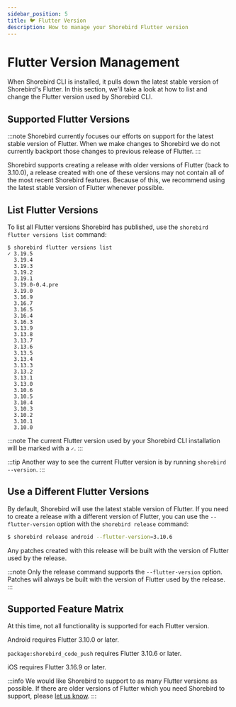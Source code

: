 ```yaml
---
sidebar_position: 5
title: 🐦 Flutter Version
description: How to manage your Shorebird Flutter version
---
```


# Flutter Version Management

When Shorebird CLI is installed, it pulls down the latest stable version of
Shorebird's Flutter. In this section, we'll take a look at how to list and
change the Flutter version used by Shorebird CLI.

## Supported Flutter Versions

:::note
Shorebird currently focuses our efforts on support for the latest stable version
of Flutter. When we make changes to Shorebird we do not currently backport those
changes to previous release of Flutter.
:::

Shorebird supports creating a release with older versions of Flutter (back to
3.10.0), a release created with one of these versions may not contain all of the
most recent Shorebird features. Because of this, we recommend using the latest
stable version of Flutter whenever possible.

## List Flutter Versions

To list all Flutter versions Shorebird has published, use the
`shorebird flutter versions list` command:

```
$ shorebird flutter versions list
✓ 3.19.5
  3.19.4
  3.19.3
  3.19.2
  3.19.1
  3.19.0-0.4.pre
  3.19.0
  3.16.9
  3.16.7
  3.16.5
  3.16.4
  3.16.3
  3.13.9
  3.13.8
  3.13.7
  3.13.6
  3.13.5
  3.13.4
  3.13.3
  3.13.2
  3.13.1
  3.13.0
  3.10.6
  3.10.5
  3.10.4
  3.10.3
  3.10.2
  3.10.1
  3.10.0

```

:::note
The current Flutter version used by your Shorebird CLI installation will be marked with a `✓`.
:::

:::tip
Another way to see the current Flutter version is by running `shorebird --version`.
:::

## Use a Different Flutter Versions

By default, Shorebird will use the latest stable version of Flutter. If you need
to create a release with a different version of Flutter, you can use the
`--flutter-version` option with the `shorebird release` command:

```bash
$ shorebird release android --flutter-version=3.10.6
```

Any patches created with this release will be built with the version of Flutter
used by the release.

:::note
Only the release command supports the `--flutter-version` option. Patches will
always be built with the version of Flutter used by the release.
:::

## Supported Feature Matrix

At this time, not all functionality is supported for each Flutter version.

Android requires Flutter 3.10.0 or later.

`package:shorebird_code_push` requires Flutter 3.10.6 or later.

iOS requires Flutter 3.16.9 or later.

:::info
We would like Shorebird to support to as many Flutter versions as possible. If
there are older versions of Flutter which you need Shorebird to support, please
[let us know](https://github.com/shorebirdtech/shorebird/issues/1100).
:::
